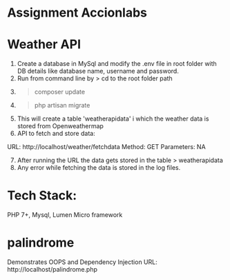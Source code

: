 # Assignment Accionlabs

# Weather API
1. Create a database in MySql and modify the .env file in root folder with DB details like database name, username and password.
2. Run from command line by > cd to the root folder path   
3. > composer update
4. >  php artisan migrate 
5. This will create a table 'weatherapidata' i which the weather data is stored from Openweathermap
6. API to fetch and store data: 

URL: http://localhost/weather/fetchdata
Method: GET
Parameters: NA

7. After running the URL the data gets stored in the table > weatherapidata
8. Any error while fetching the data is stored in the log files.

# Tech Stack:
PHP 7+, Mysql, Lumen Micro framework


# palindrome
Demonstrates OOPS and Dependency Injection
URL: http://localhost/palindrome.php
